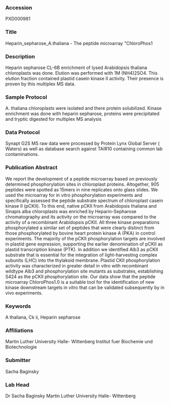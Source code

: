 ### Accession
PXD000981

### Title
Heparin_sepharose_A.thaliana -  The peptide microarray "ChloroPhos1

### Description
Heparin sepharose CL-6B enrichment of lysed Arabidopsis thaliana chloroplasts was done. Elution was performed with 1M  (NH4)2SO4. This elution fraction contained plastid casein kinase II activity. Their presence is proven by this multiplex MS data.

### Sample Protocol
A. thaliana chloroplasts were isolated and there protein solubilized. Kinase enrichment was done with heparin sepharose, proteins were precipitated and tryptic digested for multiplex MS analysis

### Data Protocol
Synapt G2S MS raw data were processed by Protein Lynx Global Server ( Waters) as well as database search against TAIR10 containing common lab contaminations.

### Publication Abstract
We report the development of a peptide microarray based on previously determined phosphorylation sites in chloroplast proteins. Altogether, 905 peptides were spotted as 15mers in nine replicates onto glass slides. We used the microarray for in vitro phosphorylation experiments and specifically assessed the peptide substrate spectrum of chloroplast casein kinase II (pCKII). To this end, native pCKII from Arabidopsis thaliana and Sinapis alba chloroplasts was enriched by Heparin-Sepharose chromatography and its activity on the microarray was compared to the activity of a recombinant Arabidopsis pCKII. All three kinase preparations phosphorylated a similar set of peptides that were clearly distinct from those phosphorylated by bovine heart protein kinase A (PKA) in control experiments. The majority of the pCKII phosphorylation targets are involved in plastid gene expression, supporting the earlier denomination of pCKII as plastid transcription kinase (PTK). In addition we identified Alb3 as pCKII substrate that is essential for the integration of light-harvesting complex subunits (LHC) into the thylakoid membrane. Plastid CKII phosphorylation activity was characterized in greater detail in vitro with recombinant wildtype Alb3 and phosphorylation site mutants as substrates, establishing S424 as the pCKII phosphorylation site. Our data show that the peptide microarray ChloroPhos1.0 is a suitable tool for the identification of new kinase downstream targets in vitro that can be validated subsequently by in vivo experiments.

### Keywords
A thaliana, Ck ii, Heparin sepharose

### Affiliations
Martin Luther University Halle- Wittenberg
Institut fuer Biochemie und Biotechnologie

### Submitter
Sacha Baginsky

### Lab Head
Dr Sacha Baginsky
Martin Luther University Halle- Wittenberg


